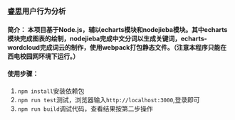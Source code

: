 ### [睿思](http://rs.xidian.edu.cn/portal.php)用户行为分析
#### 简介： 本项目基于Node.js，辅以echarts模块和nodejieba模块。其中echarts模块完成图表的绘制，nodejieba完成中文分词以生成关键词，echarts-wordcloud完成词云的制作，使用webpack打包静态文件。（**注意本程序只能在西电校园网环境下运行。**）
#### 使用步骤：
1. `npm install`安装依赖包
2. `npm run test`测试，浏览器输入`http://localhost:3000`,登录即可
3. `npm run build`调试代码，查看结果按第二步操作

